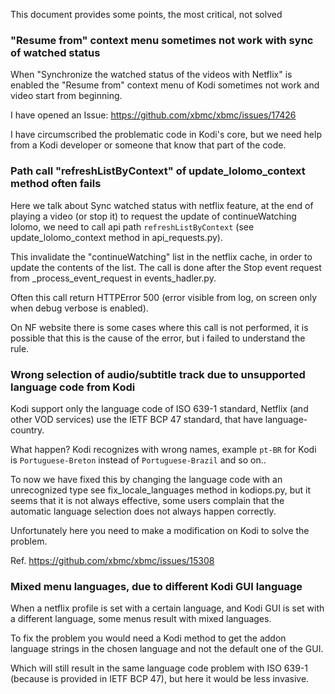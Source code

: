 This document provides some points, the most critical, not solved

### "Resume from" context menu sometimes not work with sync of watched status

When "Synchronize the watched status of the videos with Netflix" is enabled the "Resume from" context menu of Kodi sometimes not work and video start from beginning.

I have opened an Issue: https://github.com/xbmc/xbmc/issues/17426

I have circumscribed the problematic code in Kodi's core, but we need help from a Kodi developer or someone that know that part of the code.

### Path call "refreshListByContext" of update_lolomo_context method often fails

Here we talk about Sync watched status with netflix feature,
at the end of playing a video (or stop it) to request the update of continueWatching lolomo, we need to call api path `refreshListByContext` (see update_lolomo_context method in api_requests.py).

This invalidate the "continueWatching" list in the netflix cache, in order to update the contents of the list.
The call is done after the Stop event request from _process_event_request in events_hadler.py.

Often this call return HTTPError 500 (error visible from log, on screen only when debug verbose is enabled).

On NF website there is some cases where this call is not performed, it is possible that this is the cause of the error, but i failed to understand the rule.

### Wrong selection of audio/subtitle track due to unsupported language code from Kodi

Kodi support only the language code of ISO 639-1 standard,
Netflix (and other VOD services) use the IETF BCP 47 standard, that have language-country.

What happen? Kodi recognizes with wrong names, example `pt-BR` for Kodi is `Portuguese-Breton` instead of `Portuguese-Brazil` and so on..

To now we have fixed this by changing the language code with an unrecognized type see fix_locale_languages method in kodiops.py, but it seems that it is not always effective, some users complain that the automatic language selection does not always happen correctly.

Unfortunately here you need to make a modification on Kodi to solve the problem.

Ref. https://github.com/xbmc/xbmc/issues/15308

### Mixed menu languages, due to different Kodi GUI language

When a netflix profile is set with a certain language, and Kodi GUI is set with a different language, some menus result with mixed languages.

To fix the problem you would need a Kodi method to get the addon language strings in the chosen language and not the default one of the GUI.

Which will still result in the same language code problem with ISO 639-1 (because is provided in IETF BCP 47),
but here it would be less invasive.
